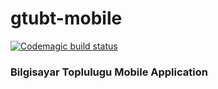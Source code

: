 # gtubt-mobile
[![Codemagic build status](https://api.codemagic.io/apps/5dadad17db22962c9206b1fa/5dadad17db22962c9206b1f9/status_badge.svg)](https://codemagic.io/apps/5dadad17db22962c9206b1fa/5dadad17db22962c9206b1f9/latest_build)

### Bilgisayar Toplulugu Mobile Application
